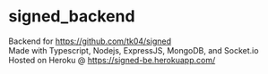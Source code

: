 # signed_backend
Backend for https://github.com/tk04/signed <br>
Made with Typescript, Nodejs, ExpressJS, MongoDB, and Socket.io <br>
Hosted on Heroku @ https://signed-be.herokuapp.com/
